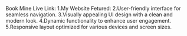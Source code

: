 Book Mine 
Live Link:
1.My Website Fetured:
2.User-friendly interface for seamless navigation.
3.Visually appealing UI design with a clean and modern look.
4.Dynamic functionality to enhance user engagement.
5.Responsive layout optimized for various devices and screen sizes.
